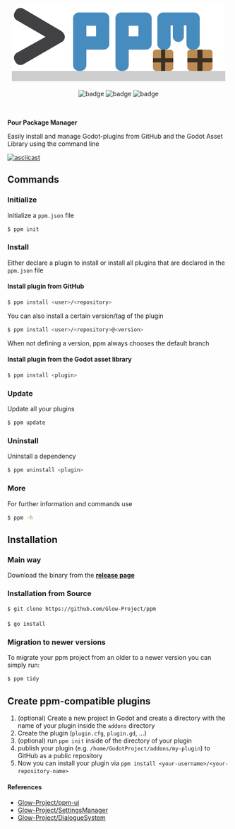 <div align="center">
    <img src="./logo.png" alt=">ppm">
    <br>
    <br>
    <img src="https://img.shields.io/github/license/Glow-Project/ppm" alt="badge">
    <img src="https://img.shields.io/github/issues/Glow-Project/ppm" alt="badge">
    <img src="https://img.shields.io/github/actions/workflow/status/Glow-Project/ppm/ci.yml?branch=main&label=ci" alt="badge">
    <br>
    <br>
    <br>
</div>

**Pour Package Manager**

Easily install and manage Godot-plugins from GitHub and the Godot Asset Library using the command line

[![asciicast](https://asciinema.org/a/D0cRCFOtekhWOmeC8TxUcpJXo.svg)](https://asciinema.org/a/D0cRCFOtekhWOmeC8TxUcpJXo)

## Commands

### Initialize

Initialize a `ppm.json` file

```bash
$ ppm init
```

### Install

Either declare a plugin to install or install all plugins that are declared in the `ppm.json` file

#### Install plugin from GitHub

```bash
$ ppm install <user>/<repository>
```

You can also install a certain version/tag of the plugin

```bash
$ ppm install <user>/<repository>@<version>
```

When not defining a version, ppm always chooses the default branch

#### Install plugin from the Godot asset library

```bash
$ ppm install <plugin>
```

### Update

Update all your plugins

```bash
$ ppm update
```

### Uninstall

Uninstall a dependency

```bash
$ ppm uninstall <plugin>
```

### More

For further information and commands use

```bash
$ ppm -h
```

## Installation

### Main way

Download the binary from the [**release page**](https://github.com/Glow-Project/ppm/releases)

### Installation from Source

```bash
$ git clone https://github.com/Glow-Project/ppm

$ go install
```

### Migration to newer versions

To migrate your ppm project from an older to a newer version you can simply run:

```sh
$ ppm tidy
```

## Create ppm-compatible plugins

1. (optional) Create a new project in Godot and create a directory with the name of your plugin inside the `addons` directory
1. Create the plugin (`plugin.cfg`, `plugin.gd`, ...)
1. (optional) run `ppm init` inside of the directory of your plugin
1. publish your plugin (e.g. `/home/GodotProject/addons/my-plugin`) to GitHub as a public repository
1. Now you can install your plugin via `ppm install <your-username>/<your-repository-name>`

#### References

- [Glow-Project/ppm-ui](https://github.com/Glow-Project/ppm-ui)
- [Glow-Project/SettingsManager](https://github.com/Glow-Project/SettingsManager)
- [Glow-Project/DialogueSystem](https://github.com/Glow-Project/DialogueSystem)
